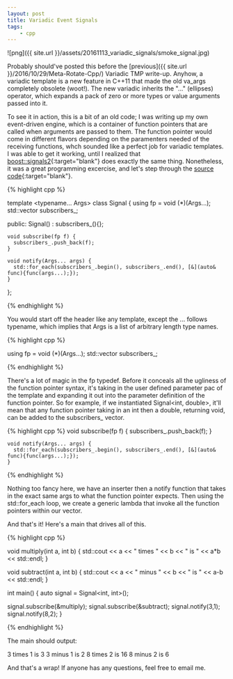 ```yaml
---
layout: post
title: Variadic Event Signals
tags:
    - cpp
---
```

![png]({{ site.url }}/assets/20161113_variadic_signals/smoke_signal.jpg)

Probably should've posted this before the [previous]({{ site.url }}/2016/10/29/Meta-Rotate-Cpp/) Variadic TMP write-up. Anyhow, a variadic template is a new feature in C++11 that made the old va_args completely obsolete (woot!). The new variadic inherits the "..." (ellipses) operator, which expands a pack of zero or more types or value arguments passed into it.

<!--more-->

To see it in action, this is a bit of an old code; I was writing up my own event-driven engine, which is a container of function pointers that are called when arguments are passed to them. The function pointer would come in different flavors depending on the paramenters needed of the receiving functions, whch sounded like a perfect job for variadic templates. I was able to get it working, until I realized that [boost::signals2](http://www.boost.org/doc/libs/1_62_0/doc/html/signals2.html){:target="blank"} does exactly the same thing. Nonetheless, it was a great programming excercise, and let's step through the [source code](https://github.com/Estinox/coding-practices/blob/master/random_code/subscriber_observer.cpp){:target="blank"}.

{% highlight cpp %}

template <typename... Args> class Signal {
  using fp = void (*)(Args...);
  std::vector<fp> subscribers_;

  public:
    Signal() : subscribers_(){};

    void subscribe(fp f) {
      subscribers_.push_back(f);
    }

    void notify(Args... args) {
      std::for_each(subscribers_.begin(), subscribers_.end(), [&](auto& func){func(args...);});
    }
};

{% endhighlight %}

You would start off the header like any template, except the ... follows typename, which implies that Args is a list of arbitrary length type names. 

{% highlight cpp %}

  using fp = void (*)(Args...);
  std::vector<fp> subscribers_;

{% endhighlight %}

There's a lot of magic in the fp typedef. Before it conceals all the ugliness of the function pointer syntax, it's taking in the user defined parameter pac of the template and expanding it out into the parameter definition of the function pointer. So for example, if we instantiated Signal<int, double>, it'll mean that any function pointer taking in an int then a double, returning void, can be added to the subscribers_ vector.


{% highlight cpp %}
    void subscribe(fp f) {
      subscribers_.push_back(f);
    }

    void notify(Args... args) {
      std::for_each(subscribers_.begin(), subscribers_.end(), [&](auto& func){func(args...);});
    }
{% endhighlight %}

Nothing too fancy here, we have an inserter then a notify function that takes in the exact same args to what the function pointer expects. Then using the std::for_each loop, we create a generic lambda that invoke all the function pointers within our vector.

And that's it! Here's a main that drives all of this. 

{% highlight cpp %}

void multiply(int a, int b)
{
  std::cout << a << " times " << b  << " is " << a*b << std::endl;
}

void subtract(int a, int b)
{
  std::cout << a << " minus " << b << " is " << a-b << std::endl;
}


int main() {
  auto signal = Signal<int, int>();

  signal.subscribe(&multiply);
  signal.subscribe(&subtract);
  signal.notify(3,1);
  signal.notify(8,2);
}

{% endhighlight %}

The main should output:

3 times 1 is 3
3 minus 1 is 2
8 times 2 is 16
8 minus 2 is 6

And that's a wrap! If anyone has any questions, feel free to email me.
